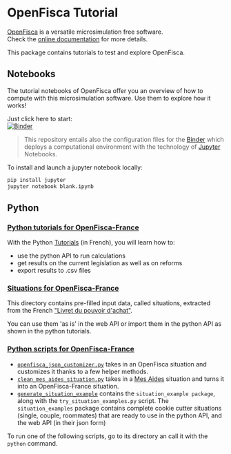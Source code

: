 # OpenFisca Tutorial

[OpenFisca](http://openfisca.org) is a versatile microsimulation free software.  
Check the [online documentation](http://openfisca.org/doc/) for more details.

This package contains tutorials to test and explore OpenFisca.

## Notebooks

The tutorial notebooks of OpenFisca offer you an overview of how to compute with this microsimulation software. Use them to explore how it works!

Just click here to start:  
[![Binder](http://mybinder.org/badge.svg)](http://mybinder.org:/repo/openfisca/tutorial)   

> This repository entails also the configuration files for the [Binder](http://mybinder.org/) which deploys a computational environment with the technology of [Jupyter](http://jupyter.org) Notebooks.

To install and launch a jupyter notebook locally:

```sh
pip install jupyter
jupyter notebook blank.ipynb
```

## Python

### [Python tutorials for OpenFisca-France](./python/)

With the Python [Tutorials](./python/) (in French), you will learn how to:
- use the python API to run calculations
- get results on the current legislation as well as on reforms
- export results to .csv files

### [Situations for OpenFisca-France](./python/situations)

This directory contains pre-filled input data, called situations, extracted from the French ["Livret du pouvoir d'achat"](https://www.economie.gouv.fr/files/files/PLF2018/bro-pouvoir-achat-bat-web-10h.pdf).

You can use them 'as is' in the web API or import them in the python API as shown in the python tutorials. 

### [Python scripts for OpenFisca-France](./python/scripts)

- [`openfisca_json_customizer.py`](./python/scripts/openfisca_json_customizer.py) takes in an OpenFisca situation and customizes it thanks to a few helper methods.
- [`clean_mes_aides_situation.py`](./python/scripts/clean_mes_aides_situation.py) takes in a [Mes Aides](https://mes-aides.gouv.fr) situation and turns it into an OpenFisca-France situation.
- [`generate_situation_example`](./python/scripts/generate_situation_examples) contains the `situation_example package`, along with the `try_situation_examples.py` script. The `situation_examples` package contains complete cookie cutter situations (single, couple, roommates) that are ready to use in the python API, and the web API (in their json form) 

To run one of the following scripts, go to its directory an call it with the `python` command.
